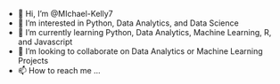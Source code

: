 - 👋 Hi, I’m @MIchael-Kelly7
- 👀 I’m interested in Python, Data Analytics, and Data Science
- 🌱 I’m currently learning Python, Data Analytics, Machine Learning, R, and Javascript
- 💞️ I’m looking to collaborate on Data Analytics or Machine Learning Projects
- 📫 How to reach me ...

<!---
MIchael-Kelly7/MIchael-Kelly7 is a ✨ special ✨ repository because its `README.md` (this file) appears on your GitHub profile.
You can click the Preview link to take a look at your changes.
--->
